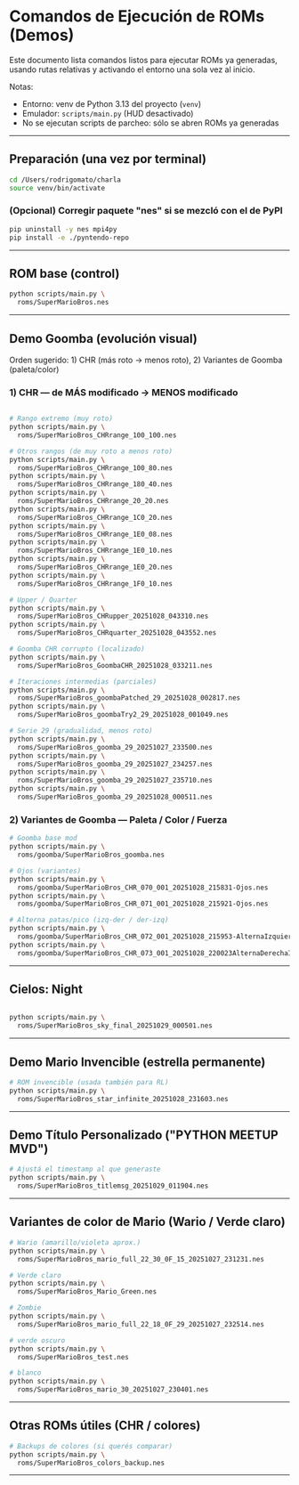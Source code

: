 # Comandos de Ejecución de ROMs (Demos)

Este documento lista comandos listos para ejecutar ROMs ya generadas, usando rutas relativas y activando el entorno una sola vez al inicio.

Notas:
- Entorno: venv de Python 3.13 del proyecto (`venv`)
- Emulador: `scripts/main.py` (HUD desactivado)
- No se ejecutan scripts de parcheo: sólo se abren ROMs ya generadas

---

## Preparación (una vez por terminal)

```bash
cd /Users/rodrigomato/charla
source venv/bin/activate
```

### (Opcional) Corregir paquete "nes" si se mezcló con el de PyPI

```bash
pip uninstall -y nes mpi4py
pip install -e ./pyntendo-repo
```

---

## ROM base (control)

```bash
python scripts/main.py \
  roms/SuperMarioBros.nes
```

---

## Demo Goomba (evolución visual)

Orden sugerido: 1) CHR (más roto → menos roto), 2) Variantes de Goomba (paleta/color)

### 1) CHR — de MÁS modificado → MENOS modificado

```bash

# Rango extremo (muy roto)
python scripts/main.py \
  roms/SuperMarioBros_CHRrange_100_100.nes

# Otros rangos (de muy roto a menos roto)
python scripts/main.py \
  roms/SuperMarioBros_CHRrange_100_80.nes
python scripts/main.py \
  roms/SuperMarioBros_CHRrange_180_40.nes
python scripts/main.py \
  roms/SuperMarioBros_CHRrange_20_20.nes
python scripts/main.py \
  roms/SuperMarioBros_CHRrange_1C0_20.nes
python scripts/main.py \
  roms/SuperMarioBros_CHRrange_1E0_08.nes
python scripts/main.py \
  roms/SuperMarioBros_CHRrange_1E0_10.nes
python scripts/main.py \
  roms/SuperMarioBros_CHRrange_1E0_20.nes
python scripts/main.py \
  roms/SuperMarioBros_CHRrange_1F0_10.nes

# Upper / Quarter
python scripts/main.py \
  roms/SuperMarioBros_CHRupper_20251028_043310.nes
python scripts/main.py \
  roms/SuperMarioBros_CHRquarter_20251028_043552.nes

# Goomba CHR corrupto (localizado)
python scripts/main.py \
  roms/SuperMarioBros_GoombaCHR_20251028_033211.nes

# Iteraciones intermedias (parciales)
python scripts/main.py \
  roms/SuperMarioBros_goombaPatched_29_20251028_002817.nes
python scripts/main.py \
  roms/SuperMarioBros_goombaTry2_29_20251028_001049.nes

# Serie 29 (gradualidad, menos roto)
python scripts/main.py \
  roms/SuperMarioBros_goomba_29_20251027_233500.nes
python scripts/main.py \
  roms/SuperMarioBros_goomba_29_20251027_234257.nes
python scripts/main.py \
  roms/SuperMarioBros_goomba_29_20251027_235710.nes
python scripts/main.py \
  roms/SuperMarioBros_goomba_29_20251028_000511.nes
```

### 2) Variantes de Goomba — Paleta / Color / Fuerza

```bash
# Goomba base mod
python scripts/main.py \
  roms/goomba/SuperMarioBros_goomba.nes

# Ojos (variantes)
python scripts/main.py \
  roms/goomba/SuperMarioBros_CHR_070_001_20251028_215831-Ojos.nes
python scripts/main.py \
  roms/goomba/SuperMarioBros_CHR_071_001_20251028_215921-Ojos.nes

# Alterna patas/pico (izq-der / der-izq)
python scripts/main.py \
  roms/goomba/SuperMarioBros_CHR_072_001_20251028_215953-AlternaIzquieraDerechaPatasPico.nes
python scripts/main.py \
  roms/goomba/SuperMarioBros_CHR_073_001_20251028_220023AlternaDerechaIzquierdaPatasPico.nes
```

---

## Cielos: Night

```bash

python scripts/main.py \
  roms/SuperMarioBros_sky_final_20251029_000501.nes

```

---

## Demo Mario Invencible (estrella permanente)

```bash
# ROM invencible (usada también para RL)
python scripts/main.py \
  roms/SuperMarioBros_star_infinite_20251028_231603.nes
```

---

## Demo Título Personalizado ("PYTHON MEETUP MVD")

```bash
# Ajustá el timestamp al que generaste
python scripts/main.py \
  roms/SuperMarioBros_titlemsg_20251029_011904.nes
```

---

## Variantes de color de Mario (Wario / Verde claro)

```bash
# Wario (amarillo/violeta aprox.)
python scripts/main.py \
  roms/SuperMarioBros_mario_full_22_30_0F_15_20251027_231231.nes

# Verde claro
python scripts/main.py \
  roms/SuperMarioBros_Mario_Green.nes

# Zombie
python scripts/main.py \
  roms/SuperMarioBros_mario_full_22_18_0F_29_20251027_232514.nes

# verde oscuro
python scripts/main.py \
  roms/SuperMarioBros_test.nes

# blanco
python scripts/main.py \
  roms/SuperMarioBros_mario_30_20251027_230401.nes
```

---

## Otras ROMs útiles (CHR / colores)

```bash
# Backups de colores (si querés comparar)
python scripts/main.py \
  roms/SuperMarioBros_colors_backup.nes
```

---
